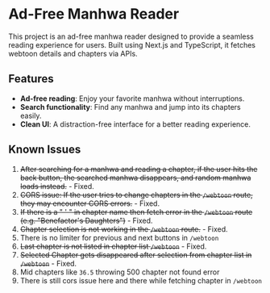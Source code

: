 # Ad-Free Manhwa Reader

This project is an ad-free manhwa reader designed to provide a seamless reading experience for users. Built using Next.js and TypeScript, it fetches webtoon details and chapters via APIs. 

## Features

- **Ad-free reading**: Enjoy your favorite manhwa without interruptions.
- **Search functionality**: Find any manhwa and jump into its chapters easily.
- **Clean UI**: A distraction-free interface for a better reading experience.

## Known Issues

1. ~~After searching for a manhwa and reading a chapter, if the user hits the back button, the searched manhwa disappears, and random manhwa loads instead.~~ - Fixed.
2. ~~CORS issue: If the user tries to change chapters in the `/webtoon` route, they may encounter CORS errors.~~ - Fixed.
3. ~~If there is a " ' " in chapter name then fetch error in the `/webtoon` route (e.g. "Benefactor's Daughters")~~ - Fixed.
4. ~~Chapter selection is not working in the `/webtoon` route.~~ - Fixed.
5. There is no limiter for previous and next buttons in `/webtoon`
6. ~~Last chapter is not listed in chapter list `/webtoon`~~ - Fixed.
7. ~~Selected Chapter gets disappeared after selection from chapter list in `/webtoon`~~ - Fixed.
8. Mid chapters like `36.5` throwing 500 chapter not found error
9. There is still cors issue here and there while fetching chapter in `/webtoon`